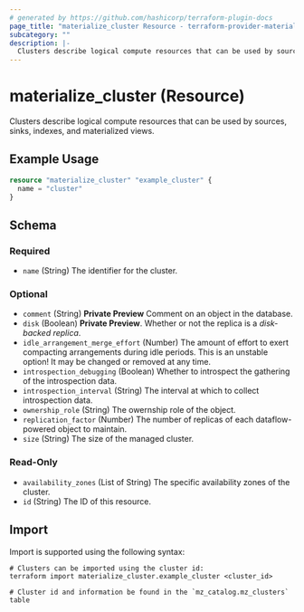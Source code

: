 ```yaml
---
# generated by https://github.com/hashicorp/terraform-plugin-docs
page_title: "materialize_cluster Resource - terraform-provider-materialize"
subcategory: ""
description: |-
  Clusters describe logical compute resources that can be used by sources, sinks, indexes, and materialized views.
---
```


# materialize_cluster (Resource)

Clusters describe logical compute resources that can be used by sources, sinks, indexes, and materialized views.

## Example Usage

```terraform
resource "materialize_cluster" "example_cluster" {
  name = "cluster"
}
```

<!-- schema generated by tfplugindocs -->
## Schema

### Required

- `name` (String) The identifier for the cluster.

### Optional

- `comment` (String) **Private Preview** Comment on an object in the database.
- `disk` (Boolean) **Private Preview**. Whether or not the replica is a _disk-backed replica_.
- `idle_arrangement_merge_effort` (Number) The amount of effort to exert compacting arrangements during idle periods. This is an unstable option! It may be changed or removed at any time.
- `introspection_debugging` (Boolean) Whether to introspect the gathering of the introspection data.
- `introspection_interval` (String) The interval at which to collect introspection data.
- `ownership_role` (String) The owernship role of the object.
- `replication_factor` (Number) The number of replicas of each dataflow-powered object to maintain.
- `size` (String) The size of the managed cluster.

### Read-Only

- `availability_zones` (List of String) The specific availability zones of the cluster.
- `id` (String) The ID of this resource.

## Import

Import is supported using the following syntax:

```shell
# Clusters can be imported using the cluster id:
terraform import materialize_cluster.example_cluster <cluster_id>

# Cluster id and information be found in the `mz_catalog.mz_clusters` table
```
